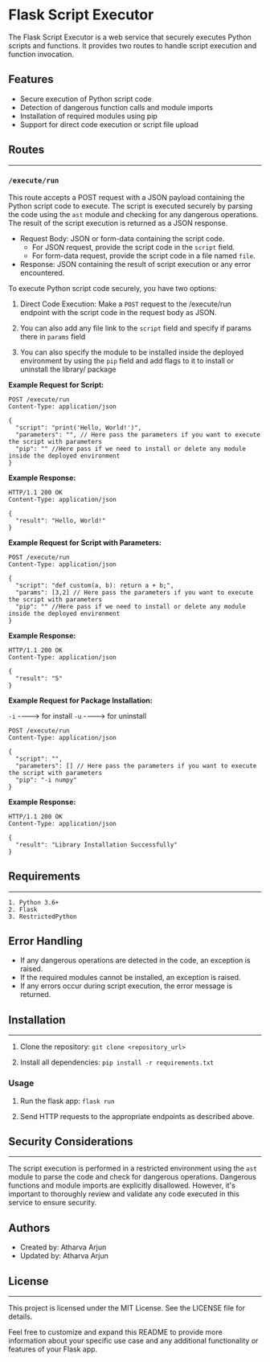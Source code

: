 # Flask Script Executor

The Flask Script Executor is a web service that securely executes Python scripts and functions. It provides two routes to handle script execution and function invocation.

## Features

- Secure execution of Python script code
- Detection of dangerous function calls and module imports
- Installation of required modules using pip
- Support for direct code execution or script file upload


## Routes
----------------

### `/execute/run`

This route accepts a POST request with a JSON payload containing the Python script code to execute. The script is executed securely by parsing the code using the `ast` module and checking for any dangerous operations. The result of the script execution is returned as a JSON response.

- Request Body: JSON or form-data containing the script code.
  - For JSON request, provide the script code in the `script` field.
  - For form-data request, provide the script code in a file named `file`.
- Response: JSON containing the result of script execution or any error encountered.

To execute Python script code securely, you have two options:

1. Direct Code Execution: Make a `POST` request to the /execute/run endpoint with the script code in the request body as JSON.

2. You can also add any file link to the `script` field and specify if params there in `params` field

3. You can also specify the module to be installed inside the deployed environment by using the `pip` field and add flags to it to install or uninstall the library/ package


**Example Request for Script:**

```http
POST /execute/run
Content-Type: application/json

{
  "script": "print('Hello, World!')",
  "parameters": "", // Here pass the parameters if you want to execute the script with parameters
  "pip": "" //Here pass if we need to install or delete any module inside the deployed environment
}
```


**Example Response:**
```
HTTP/1.1 200 OK
Content-Type: application/json

{
  "result": "Hello, World!"
}
```

**Example Request for Script with Parameters:**

```http
POST /execute/run
Content-Type: application/json

{
  "script": "def custom(a, b): return a + b;",
  "params": [3,2] // Here pass the parameters if you want to execute the script with parameters
  "pip": "" //Here pass if we need to install or delete any module inside the deployed environment
}
```


**Example Response:**
```
HTTP/1.1 200 OK
Content-Type: application/json

{
  "result": "5"
}
```


**Example Request for Package Installation:**

` -i ` ----> for install
` -u ` ----> for uninstall

```http
POST /execute/run
Content-Type: application/json

{
  "script": "",
  "parameters": [] // Here pass the parameters if you want to execute the script with parameters
  "pip": "-i numpy" 
}
```


**Example Response:**
```
HTTP/1.1 200 OK
Content-Type: application/json

{
  "result": "Library Installation Successfully"
}
```



## Requirements
--------------------

    1. Python 3.6+
    2. Flask
    3. RestrictedPython


## Error Handling

- If any dangerous operations are detected in the code, an exception is raised.
- If the required modules cannot be installed, an exception is raised.
- If any errors occur during script execution, the error message is returned.


## Installation
--------------------

1. Clone the repository: `git clone <repository_url>`

2. Install all dependencies: `pip install -r requirements.txt`


### Usage

1. Run the flask app: `flask run`

2. Send HTTP requests to the appropriate endpoints as described above.


## Security Considerations
-----------------------

The script execution is performed in a restricted environment using the `ast` module to parse the code and check for dangerous operations. Dangerous functions and module imports are explicitly disallowed. However, it's important to thoroughly review and validate any code executed in this service to ensure security.

## Authors

- Created by: Atharva Arjun
- Updated by: Atharva Arjun


## License
-----------------------

This project is licensed under the MIT License. See the LICENSE file for details.

Feel free to customize and expand this README to provide more information about your specific use case and any additional functionality or features of your Flask app.